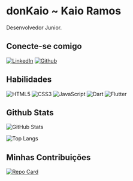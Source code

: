 
# donKaio ~ Kaio Ramos
Desenvolvedor Junior.

## Conecte-se comigo
[![LinkedIn](https://img.shields.io/badge/LinkedIn-000?style=for-the-badge&logo=linkedin&logoColor=0E76A8)](https://www.linkedin.com/in/donkaioramos/)
[![Github](https://img.shields.io/badge/Github-000?style=for-the-badge&logo=github&logoColor=0E76A8)](https://github.com/donkaio1)


## Habilidades
![HTML5](https://img.shields.io/badge/HTML5-000?style=for-the-badge&logo=html5)
![CSS3](https://img.shields.io/badge/CSS3-000?style=for-the-badge&logo=css3&logoColor=264CE4)
![JavaScript](https://img.shields.io/badge/JavaScript-000?style=for-the-badge&logo=javascript)
![Dart](https://img.shields.io/badge/Dart-000?style=for-the-badge&logo=dart)
![Flutter](https://img.shields.io/badge/Flutter-000?style=for-the-badge&logo=flutter)


## Github Stats
![GitHub Stats](https://github-readme-stats.vercel.app/api?username=donkaio1&theme=vision-friendly-dark&show_icons=true)

![Top Langs](https://github-readme-stats-git-masterrstaa-rickstaa.vercel.app/api/top-langs/?username=donkaio1&layout=compact&bg_color=000&border_color=30A3DC&title_color=E94D5F&text_color=FFF)

## Minhas Contribuições
[![Repo Card](https://github-readme-stats.vercel.app/api/pin/?username=donkaio1&repo=dio-lab-open-source&bg_color=000&border_color=30A3DC&show_icons=true&icon_color=30A3DC&title_color=E94D5F&text_color=FFF)](https://github.com/donkaio1/dio-lab-open-source)
